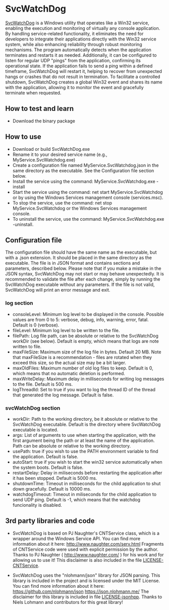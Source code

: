﻿# SvcWatchDog
[SvcWatchDog](https://github.com/matjazt/SvcWatchDog) is a Windows utility that operates like a Win32 service, enabling the execution and monitoring of virtually any console application. By handling service-related functionality, it eliminates the need for developers to integrate their applications directly with the Win32 service system, while also enhancing reliability through robust monitoring mechanisms.
The program automatically detects when the application terminates and restarts it as needed. Additionally, it can be configured to listen for regular UDP "pings" from the application, confirming its operational state. If the application fails to send a ping within a defined timeframe, SvcWatchDog will restart it, helping to recover from unexpected hangs or crashes that do not result in termination.
To facilitate a controlled shutdown, SvcWatchDog creates a global Win32 event and shares its name with the application, allowing it to monitor the event and gracefully terminate when requested.

## How to test and learn
- Download the binary package

## How to use

- Download or build SvcWatchDog.exe
- Rename it to your desired service name (e.g., MyService.SvcWatchdog.exe)
- Create a configuration file named MyService.SvcWatchdog.json in the same directory as the executable. See the Configuration file section below.
- Install the service using the command: MyService.SvcWatchdog.exe -install
- Start the service using the command: net start MyService.SvcWatchdog or by using the Windows Services management console (services.msc).
- To stop the service, use the command: net stop MyService.SvcWatchdog or the Windows Services management console.
- To uninstall the service, use the command: MyService.SvcWatchdog.exe -uninstall.


## Configuration file

The configuration file should have the same name as the executable, but with a .json extension. It should be placed in the same directory as the executable. The file is in JSON format and contains sections and parameters, described below.
Please note that if you make a mistake in the JSON syntax, SvcWatchDog may not start or may behave unexpectedly. It is recommended to validate the file after each change, simply by running the SvcWatchDog executable without any parameters. If the file is not valid, SvcWatchDog will print an error message and exit.

### log section

- consoleLevel: Minimum log level to be displayed in the console. Possible values are from 0 to 5: verbose, debug, info, warning, error, fatal. Default is 0 (verbose).
- fileLevel: Minimum log level to be written to the file.
- filePath: Log file path, can be absolute or relative to the SvcWatchDog workDir (see below). Default is empty, which means that logs are note written to file.
- maxFileSize: Maximum size of the log file in bytes. Default 20 MB. Note that maxFileSize is a recommendation - files are rotated when they exceed this size, so the actual size may be a bit larger.
- maxOldFiles: Maximum number of old log files to keep. Default is 0, which means that no automatic deletion is performed.
- maxWriteDelay: Maximum delay in milliseconds for writing log messages to the file. Default is 500 ms.
- logThreadId: Set to true if you want to log the thread ID of the thread that generated the log message. Default is false.

### svcWatchDog section

- workDir: Path to the working directory, be it absolute or relative to the SvcWatchDog executable. Default is the directory where SvcWatchDog executable is located.
- args: List of arguments to use when starting the application, with the first argument being the path or at least the name of the application. Path can be absolute or relative to the working directory. 
- usePath: true if you wish to use the PATH environment variable to find the application. Default is false.
- autoStart: true if you wish to start the win32 service automatically when the system boots. Default is false.
- restartDelay: Delay in miliseconds before restarting the application after it has been stopped. Default is 5000 ms.
- shutdownTime: Timeout in milliseconds for the child application to shut down gracefully. Default is 10000 ms.
- watchdogTimeout: Timeout in miliseconds for the child application to send UDP ping. Default is -1, which means that the watchdog funcionality is disabled.

## 3rd party libraries and code

- SvcWatchDog is based on PJ Naughter's CNTService class, which is a wrapper around the Windows Service API. You can find more information about it here:
http://www.naughter.com/serv.html
Fragments of CNTService code were used with explicit permission by the author. Thanks to PJ Naughter ( http://www.naughter.com/ ) for his work and for allowing us to use it!
This disclaimer is also included in the file [LICENSE-CNTService](LICENSE-CNTService).

- SvcWatchDog uses the "nlohmann/json" library for JSON parsing. This library is included in the project and is licensed under the MIT License. You can find more information about it here:
https://github.com/nlohmann/json
https://json.nlohmann.me/
The disclaimer for this library is included in file [LICENSE-jsonhpp](LICENSE-jsonhpp).
Thanks to Niels Lohmann and contributors for this great library!
